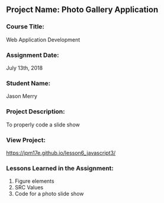 ## Project Name:  Photo Gallery Application

### Course Title:
Web Application Development

### Assignment Date:  
July 13th, 2018

### Student Name:  
Jason Merry

### Project Description:
To properly code a slide show

### View Project:
https://jpm17e.github.io/lesson6_javascript3/

### Lessons Learned in the Assignment:
1. Figure elements
2. SRC Values
3. Code for a photo slide show
